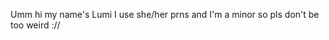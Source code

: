 Umm hi my name's Lumi
I use she/her prns and I'm a minor so pls don't be too weird ://

<!---
Lumiiisia/Lumiiisia is a ✨ special ✨ repository because its `README.md` (this file) appears on your GitHub profile.
You can click the Preview link to take a look at your changes.
--->
